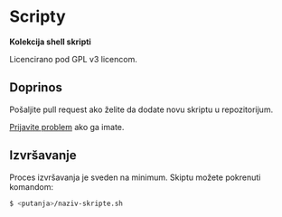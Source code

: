 # Scripty

**Kolekcija shell skripti**

Licencirano pod GPL v3 licencom.

## Doprinos

Pošaljite pull request ako želite da dodate novu skriptu u repozitorijum.

[Prijavite problem](https://github.com/ws1/scripty/issues/new) ako ga imate.

## Izvršavanje

Proces izvršavanja je sveden na minimum. Skiptu možete pokrenuti komandom:

```bash
$ <putanja>/naziv-skripte.sh
```
